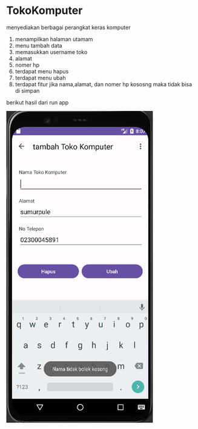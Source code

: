 # TokoKomputer
 menyediakan berbagai perangkat keras komputer


1. menampilkan halaman utamam
2. menu tambah data
3. memasukkan username toko
4. alamat
5. nomer hp
6. terdapat menu hapus
7. terdapat menu ubah
8. terdapat fitur jika nama,alamat, dan nomer hp kososng maka tidak bisa di simpan

berikut hasil dari run app

<img src = "https://github.com/zahir333/TokoKomputer/blob/main/Screenshot%20(48).png">
